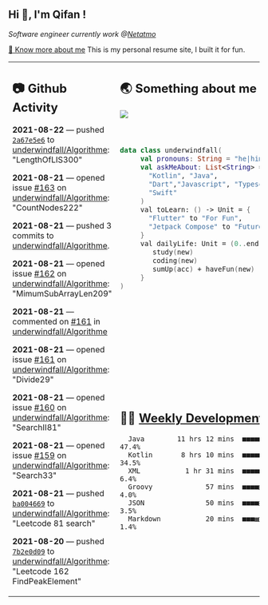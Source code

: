 <h2> Hi 👋, I'm Qifan ! </h2>
<p><em>Software engineer currently work @<a href="https://www.netatmo.com">Netatmo</a>
</em></p><p><a href="https://qifanyang.com/resume" target="_blank"> 🔭 Know more about me</a> This is my personal resume site, I built it for fun.</p>
<table><tr><td valign="top" rowspan="2">

 ## 📷 Github Activity
 <!-- githubActivity starts -->
  **2021-08-22** — pushed [`2a67e5e6`](https://github.com/underwindfall/Algorithme/commit/2a67e5e614d6e79360c724e8e86b4a8fee595327) to [underwindfall/Algorithme](https://api.github.com/repos/underwindfall/Algorithme): "LengthOfLIS300"

  **2021-08-21** — opened issue [#163](https://api.github.com/repos/underwindfall/Algorithme/issues/163) on [underwindfall/Algorithme](https://api.github.com/repos/underwindfall/Algorithme): "CountNodes222"

  **2021-08-21** — pushed 3 commits to [underwindfall/Algorithme](https://api.github.com/repos/underwindfall/Algorithme).

  **2021-08-21** — opened issue [#162](https://api.github.com/repos/underwindfall/Algorithme/issues/162) on [underwindfall/Algorithme](https://api.github.com/repos/underwindfall/Algorithme): "MimumSubArrayLen209"

  **2021-08-21** — commented on [#161](https://github.com/underwindfall/Algorithme/issues/161#issuecomment-903159715) in [underwindfall/Algorithme](https://api.github.com/repos/underwindfall/Algorithme)

  **2021-08-21** — opened issue [#161](https://api.github.com/repos/underwindfall/Algorithme/issues/161) on [underwindfall/Algorithme](https://api.github.com/repos/underwindfall/Algorithme): "Divide29"

  **2021-08-21** — opened issue [#160](https://api.github.com/repos/underwindfall/Algorithme/issues/160) on [underwindfall/Algorithme](https://api.github.com/repos/underwindfall/Algorithme): "SearchII81"

  **2021-08-21** — opened issue [#159](https://api.github.com/repos/underwindfall/Algorithme/issues/159) on [underwindfall/Algorithme](https://api.github.com/repos/underwindfall/Algorithme): "Search33"

  **2021-08-21** — pushed [`ba004669`](https://github.com/underwindfall/Algorithme/commit/ba004669b8a2876d1017c97aa698a179dfe0b00f) to [underwindfall/Algorithme](https://api.github.com/repos/underwindfall/Algorithme): "Leetcode 81 search"

  **2021-08-20** — pushed [`7b2e0d09`](https://github.com/underwindfall/Algorithme/commit/7b2e0d09d58e31431287d07fd6d2581b2c4dc0d8) to [underwindfall/Algorithme](https://api.github.com/repos/underwindfall/Algorithme): "Leetcode 162 FindPeakElement"
 <!-- githubActivity ends -->
 </td><td valign="top">

 ## 🌏 Something about me
 <!-- profile starts -->
 <a href="https://github.com/underwindfall" width="100%">
   <img src="https://activity-graph.herokuapp.com/graph?username=underwindfall&theme=react-dark&hide_border=true&bg_color=00000000&color=BDDFFF&line=6E93B5&point=BDDFFF"/>
 </a>
 <br/>
 <br/>
 <br/>

 ```kotlin
 data class underwindfall(
      val pronouns: String = "he|him",
      val askMeAbout: List<String> = listOf(
        "Kotlin", "Java",
        "Dart","Javascript", "Typescript",
        "Swift"
      )
      val toLearn: () -> Unit = {
        "Flutter" to "For Fun",
        "Jetpack Compose" to "Future"
      }
      val dailyLife: Unit = (0..end).reduce { acc, new ->
         study(new)
         coding(new)
         sumUp(acc) + haveFun(new)
      }
 )
 ```
 <!-- profile ends -->
 </td></tr><tr><td valign="top">

 ## 🏊‍♂️ <a href="https://gist.github.com/underwindfall/377ee88ba1fabd1e93516e48ca9c61eb" target="_blank">Weekly Development Breakdown</a>
  <!-- codeTime starts -->
  ```text
    Java        11 hrs 12 mins  ■■■■■■■■■■■■■■▦□□□□□□□□□  47.4%
    Kotlin       8 hrs 10 mins  ■■■■■■■■■■■▦□□□□□□□□□□□□  34.5%
    XML           1 hr 31 mins  ■■■■■□□□□□□□□□□□□□□□□□□□   6.4%
    Groovy             57 mins  ■■■■▥□□□□□□□□□□□□□□□□□□□   4.0%
    JSON               50 mins  ■■■■◱□□□□□□□□□□□□□□□□□□□   3.5%
    Markdown           20 mins  ■■■▦□□□□□□□□□□□□□□□□□□□□   1.4%
  ```
  <!-- codeTime starts -->
  </td></tr></table>